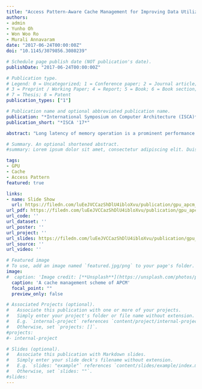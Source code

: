 ```yaml
---
title: "Access Pattern-Aware Cache Management for Improving Data Utilization in GPU"
authors:
- admin
- Yunho Oh
- Won Woo Ro
- Murali Annavaram
date: "2017-06-24T00:00:00Z"
doi: "10.1145/3079856.3080239"

# Schedule page publish date (NOT publication's date).
publishDate: "2017-06-24T00:00:00Z"

# Publication type.
# Legend: 0 = Uncategorized; 1 = Conference paper; 2 = Journal article;
# 3 = Preprint / Working Paper; 4 = Report; 5 = Book; 6 = Book section;
# 7 = Thesis; 8 = Patent
publication_types: ["1"]

# Publication name and optional abbreviated publication name.
publication: "*International Symposium on Computer Architecture (ISCA)*"
publication_short: "*ISCA '17*"

abstract: "Long latency of memory operation is a prominent performance bottleneck in graphics processing units (GPUs). The small data cache that must be shared across dozens of warps (a collection of threads) creates significant cache contention and premature data eviction. Prior works have recognized this problem and proposed warp throttling which reduces the number of active warps contending for cache space. In this paper we discover that individual load instructions in a warp exhibit four different types of data locality behavior: (1) data brought by a warp load instruction is used only once, which is classified as streaming data (2) data brought by a warp load is reused multiple times within the same warp, called intra-warp locality (3) data brought by a warp is reused multiple times but across different warps, called inter-warp locality (4) and some data exhibit both a mix of intra- and inter-warp locality. Furthermore, each load instruction exhibits consistently the same locality type across all warps within a GPU kernel. Based on this discovery we argue that cache management must be done using per-load locality type information, rather than applying warp-wide cache management policies. We propose Access Pattern-aware Cache Management (APCM), which dynamically detects the locality type of each load instruction by monitoring the accesses from one exemplary warp. APCM then uses the detected locality type to selectively apply cache bypassing and cache pinning of data based on load locality characterization. Using an extensive set of simulations we show that APCM improves performance of GPUs by 34% for cache sensitive applications while saving 27% of energy consumption over baseline GPU."

# Summary. An optional shortened abstract.
#summary: Lorem ipsum dolor sit amet, consectetur adipiscing elit. Duis posuere tellus ac #convallis placerat. Proin tincidunt magna sed ex sollicitudin condimentum.

tags:
- GPU
- Cache
- Access Pattern
featured: true

links:
- name: Slide Show
  url: https://filedn.com/luEeJVCCazShDlU4ibloXvu/publication/gpu_apcm_isca17/gpu_apcm_isca17_slides.ppsx
url_pdf: https://filedn.com/luEeJVCCazShDlU4ibloXvu/publication/gpu_apcm_isca17/gpu_apcm_isca17.pdf
url_code: ''
url_dataset: ''
url_poster: ''
url_project: ''
url_slides: https://filedn.com/luEeJVCCazShDlU4ibloXvu/publication/gpu_apcm_isca17/gpu_apcm_isca17_slides.pdf
url_source: ''
url_video: ''

# Featured image
# To use, add an image named `featured.jpg/png` to your page's folder. 
image:
#  caption: 'Image credit: [**Unsplash**](https://unsplash.com/photos/pLCdAaMFLTE)'
  caption: 'A cache management scheme of APCM'
  focal_point: ""
  preview_only: false

# Associated Projects (optional).
#   Associate this publication with one or more of your projects.
#   Simply enter your project's folder or file name without extension.
#   E.g. `internal-project` references `content/project/internal-project/index.md`.
#   Otherwise, set `projects: []`.
#projects:
#- internal-project

# Slides (optional).
#   Associate this publication with Markdown slides.
#   Simply enter your slide deck's filename without extension.
#   E.g. `slides: "example"` references `content/slides/example/index.md`.
#   Otherwise, set `slides: ""`.
#slides:
---
```

